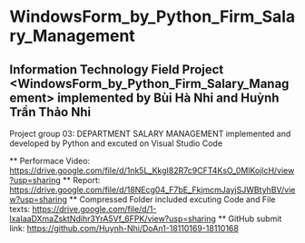 # WindowsForm_by_Python_Firm_Salary_Management
Information Technology Field Project &lt;WindowsForm_by_Python_Firm_Salary_Management> implemented by Bùi Hà Nhi and Huỳnh Trần Thảo Nhi
-------------------
Project group 03: DEPARTMENT SALARY MANAGEMENT
implemented and developed by Python and excuted on Visual Studio Code

** Performace Video: https://drive.google.com/file/d/1nk5L_KkgI82R7c9CFT4KsO_0MlKojlcH/view?usp=sharing
** Report: https://drive.google.com/file/d/18NEcg04_F7bE_FkjmcmJayjSJWBtyhBV/view?usp=sharing
** Compressed Folder included excuting Code and File texts: https://drive.google.com/file/d/1-lxaIaaDXmaZsktNdihr3YrA5Vf_6FPK/view?usp=sharing
** GitHub submit link: https://github.com/Huynh-Nhi/DoAn1-18110169-18110168

